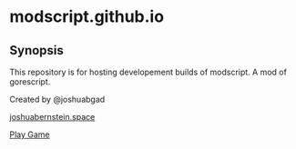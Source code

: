# modscript.github.io

## Synopsis 
This repository is for hosting developement builds of modscript.
A mod of gorescript.

Created by @joshuabgad

[joshuabernstein.space](http://www.joshuabernstein.space/)

[Play Game](https://modscriptgame.github.io/)
